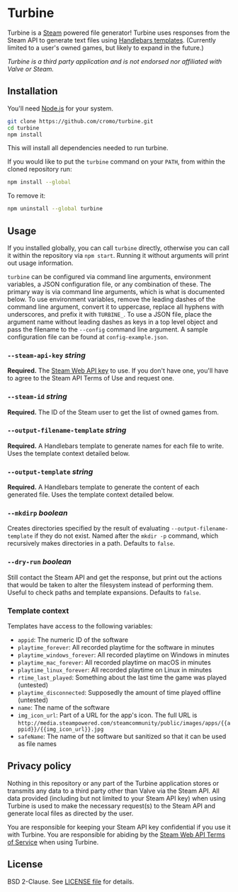 # Turbine

Turbine is a [Steam](https://store.steampowered.com/about/) powered file generator! Turbine uses responses from the Steam API to generate text files using [Handlebars templates](https://handlebarsjs.com/guide/). (Currently limited to a user's owned games, but likely to expand in the future.)

*Turbine is a third party application and is not endorsed nor affiliated with Valve or Steam.*

## Installation

You'll need [Node.js](https://nodejs.org/en/download) for your system.

```bash
git clone https://github.com/cromo/turbine.git
cd turbine
npm install
```

This will install all dependencies needed to run turbine.

If you would like to put the `turbine` command on your `PATH`, from within the
cloned repository run:

```bash
npm install --global
```

To remove it:

```bash
npm uninstall --global turbine
```

## Usage

If you installed globally, you can call `turbine` directly, otherwise you can call it within the repository via `npm start`. Running it without arguments will print out usage information.

`turbine` can be configured via command line arguments, environment variables, a JSON configuration file, or any combination of these. The primary way is via command line arguments, which is what is documented below. To use environment variables, remove the leading dashes of the command line argument, convert it to uppercase, replace all hyphens with underscores, and prefix it with `TURBINE_`. To use a JSON file, place the argument name without leading dashes as keys in a top level object and pass the filename to the `--config` command line argument. A sample configuration file can be found at `config-example.json`.

### `--steam-api-key` *string*

**Required.** The [Steam Web API key](https://steamcommunity.com/dev) to use. If you don't have one, you'll have to agree to the Steam API Terms of Use and request one.

### `--steam-id` *string*

**Required.** The ID of the Steam user to get the list of owned games from.

### `--output-filename-template` *string*

**Required.** A Handlebars template to generate names for each file to write. Uses the template context detailed below.

### `--output-template` *string*

**Required.** A Handlebars template to generate the content of each generated file. Uses the template context detailed below.

### `--mkdirp` *boolean*

Creates directories specified by the result of evaluating `--output-filename-template` if they do not exist. Named after the `mkdir -p` command, which recursively makes directories in a path. Defaults to `false`.

### `--dry-run` *boolean*

Still contact the Steam API and get the response, but print out the actions that would be taken to alter the filesystem instead of performing them. Useful to check paths and template expansions. Defaults to `false`.

### Template context

Templates have access to the following variables:

- `appid`: The numeric ID of the software
- `playtime_forever`: All recorded playtime for the software in minutes
- `playtime_windows_forever`: All recorded playtime on Windows in minutes
- `playtime_mac_forever`: All recorded playtime on macOS in minutes
- `playtime_linux_forever`: All recorded playtime on Linux in minutes
- `rtime_last_played`: Something about the last time the game was played (untested)
- `playtime_disconnected`: Supposedly the amount of time played offline (untested)
- `name`: The name of the software
- `img_icon_url`: Part of a URL for the app's icon. The full URL is `http://media.steampowered.com/steamcommunity/public/images/apps/{{appid}}/{{img_icon_url}}.jpg`
- `safeName`: The name of the software but sanitized so that it can be used as file names

## Privacy policy

Nothing in this repository or any part of the Turbine application stores or transmits any data to a third party other than Valve via the Steam API. All data provided (including but not limited to your Steam API key) when using Turbine is used to make the necessary request(s) to the Steam API and generate local files as directed by the user.

You are responsible for keeping your Steam API key confidential if you use it with Turbine. You are responsible for abiding by the [Steam Web API Terms of Service](https://steamcommunity.com/dev/apiterms) when using Turbine.

## License

BSD 2-Clause. See [LICENSE file](./LICENSE) for details.